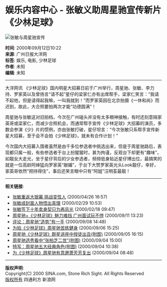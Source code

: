 # 娱乐内容中心 - 张敏义助周星驰宣传新片《少林足球》

![张敏与周星驰宣传](https://image2.sina.com.cn/dailynews/images/c.gif)

**时间**: 2000年09月12日10:22  
**来源**: 广州日报大洋网  
**标签**: 娱乐, 电影, 少林足球  
**作者**: 未知  
**编辑**: 未知  

---

大洋网讯 《少林足球》国内明星大招募日前于广州举行，周星驰、张敏、李力持、罗家英以及曾扬言“请不起”星仔的梁家仁亦有出席帮手，梁家仁笑言：“我请不起他，但是请得起我嘛，一叫我就到！”而罗家英因在北京拍摄《一休和尚》而迟到，故此，大合照要拍两次才能“功德圆满”！

周星驰与张敏这对旧拍档，今次在广州碰头并没有太多眼神接触，有时还刻意隔家英哥或梁家仁，而减少合照机会，而通常帮手宣传《少林足球》大招募的演员，多数会参演《少》片的惯例，亦由张敏打破，星仔坦言：“今次张敏只系帮手宣传新星大招募，至于会不会拍《少林足球》，就未有合作计划！”

今次国内大招募入围者虽然是由千多位参选者中挑选出来，但是于周星驰路后，表现都只属一般，有些参选者于台上扮猩猩时，甚为拘谨，反观台下却更有“趣味”，如靓女大走光，坐于星仔背后的少女参选者，频频低身贴近星仔博出位，最搞笑的就是一位高龄阿婶猛向罗家英“献媚”，于台下大赞罗家英光头Look靓仔，幸好，家英哥依然“把持得住”，事后还笑言眼中只有“阿姐”汪明荃最靓！

---

**相关链接**:

- [张敏重返大银幕 挑战变性人](http://ent.sina.com.cn/c_film/2000-04-26/5156.shtml) (2000/04/26 16:57)  
- [张敏成封面人物悟出真理](http://ent.sina.com.cn/c_star/2000-02-29/882.html) (2000/02/29 10:53)  
- [张敏签下十年卖身契只为再风光](http://ent.sina.com.cn/c_star/2000-02-18/674.html) (2000/02/18 09:47)  
- [周星驰+《少林足球》魅力难挡 广州面试玩不停](http://ent.sina.com.cn/star/hk_tw/2000-09-11/16234.html) (2000/09/11 13:23)  
- [评论：周星驰“造势”有一手](http://ent.sina.com.cn/review/media/2000-09-08/16004.html) (2000/09/08 14:48)  
- [为拍《少林足球》周星驰苦练健身](http://ent.sina.com.cn/film/chinese/2000-09-06/15765.html) (2000/09/06 15:25)  
- [周星驰《少林足球》群星讲座中授徒出丑(附图)](http://ent.sina.com.cn/star/hk_tw/2000-09-05/15657.html) (2000/09/05 16:15)  
- [周星驰选秀看中“张柏芝二世”(附图)](http://ent.sina.com.cn/film/chinese/2000-09-04/15526.html) (2000/09/04 15:00)  
- [特写：周星驰五大经典角色(附图)](http://ent.sina.com.cn/star/hk_tw/2000-09-04/15479.html) (2000/09/04 10:38)  
- [为《少林足球》周星驰有意邀萧芳芳复出](http://ent.sina.com.cn/film/chinese/2000-09-04/15448.html) (2000/09/04 08:48)  

---

**版权声明**:  
Copyright(C) 2000 SINA.com, Stone Rich Sight. All Rights Reserved  
[版权所有](http://home.sina.com.cn/intro/copyright.shtml) 四通利方 新浪网
<!-- tcd_original_link http://ent.sina.com.cn/film/chinese/2000-09-12/16326.html -->
